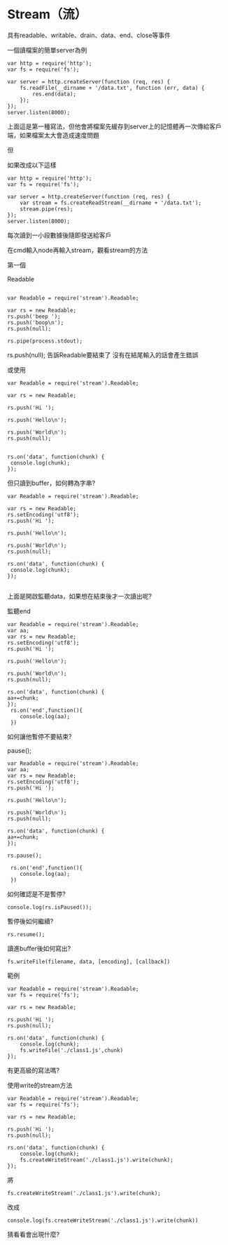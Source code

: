 # Stream（流）

具有readable、writable、drain、data、end、close等事件

一個讀檔案的簡單server為例

```
var http = require('http');
var fs = require('fs');

var server = http.createServer(function (req, res) {
    fs.readFile(__dirname + '/data.txt', function (err, data) {
        res.end(data);
    });
});
server.listen(8000);
```

上面這是第一種寫法，但他會將檔案先緩存到server上的記憶體再一次傳給客戶端，如果檔案太大會造成速度問題

但

如果改成以下這樣

```
var http = require('http');
var fs = require('fs');

var server = http.createServer(function (req, res) {
    var stream = fs.createReadStream(__dirname + '/data.txt');
    stream.pipe(res);
});
server.listen(8000);
```
每次讀到一小段數據後隨即發送給客戶

在cmd輸入node再輸入stream，觀看stream的方法


第一個

Readable

```

var Readable = require('stream').Readable;

var rs = new Readable;
rs.push('beep ');
rs.push('boop\n');
rs.push(null);

rs.pipe(process.stdout);
```
rs.push(null); 告訴Readable要結束了
沒有在結尾輸入的話會產生錯誤

或使用

```
var Readable = require('stream').Readable;

var rs = new Readable;

rs.push('Hi ');

rs.push('Hello\n');

rs.push('World\n');
rs.push(null);


rs.on('data', function(chunk) {
 console.log(chunk);
});

```

但只讀到buffer，如何轉為字串?
```
var Readable = require('stream').Readable;

var rs = new Readable;
rs.setEncoding('utf8');
rs.push('Hi ');

rs.push('Hello\n');

rs.push('World\n');
rs.push(null);

rs.on('data', function(chunk) {
 console.log(chunk);
});
 

```

上面是開啟監聽data，如果想在結束後才一次讀出呢?

監聽end

```
var Readable = require('stream').Readable;
var aa;
var rs = new Readable;
rs.setEncoding('utf8');
rs.push('Hi ');

rs.push('Hello\n');

rs.push('World\n');
rs.push(null);

rs.on('data', function(chunk) {
aa+=chunk;
});
 rs.on('end',function(){
 	console.log(aa);
 })

```
如何讓他暫停不要結束?

pause();

```
var Readable = require('stream').Readable;
var aa;
var rs = new Readable;
rs.setEncoding('utf8');
rs.push('Hi ');

rs.push('Hello\n');

rs.push('World\n');
rs.push(null);

rs.on('data', function(chunk) {
aa+=chunk;
});

rs.pause();

 rs.on('end',function(){
 	console.log(aa);
 })
```
如何確認是不是暫停?

```
console.log(rs.isPaused());
```
暫停後如何繼續?
```
rs.resume();
```
讀進buffer後如何寫出?
```
fs.writeFile(filename, data, [encoding], [callback])
```
範例
```
var Readable = require('stream').Readable;
var fs = require('fs');

var rs = new Readable;

rs.push('Hi ');
rs.push(null);

rs.on('data', function(chunk) {
 	console.log(chunk);
 	fs.writeFile('./class1.js',chunk)
});

```

有更高級的寫法嗎?

使用write的stream方法

```
var Readable = require('stream').Readable;
var fs = require('fs');

var rs = new Readable;

rs.push('Hi ');
rs.push(null);

rs.on('data', function(chunk) {
 	console.log(chunk);
 	fs.createWriteStream('./class1.js').write(chunk);
});

```
將
```
fs.createWriteStream('./class1.js').write(chunk);
```

改成

```
console.log(fs.createWriteStream('./class1.js').write(chunk))
```
猜看看會出現什麼?